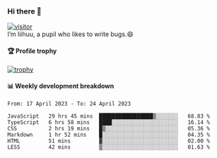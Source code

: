 ### Hi there 👋
[![visitor](https://visitor-badge.glitch.me/badge?page_id=liihuu&right_color=blue)](https://github.com/liihuu)<br>
I’m liihuu, a pupil who likes to write bugs.😄


#### 🏆 Profile trophy
[![trophy](https://github-profile-trophy.vercel.app?username=liihuu&margin-w=16&margin-h=16&rank=-C,-B)](https://github.com/liihuu)


#### 📊 Weekly development breakdown
<!--START_SECTION:waka-->

```text
From: 17 April 2023 - To: 24 April 2023

JavaScript   29 hrs 45 mins  █████████████████▒░░░░░░░   68.83 %
TypeScript   6 hrs 58 mins   ████░░░░░░░░░░░░░░░░░░░░░   16.14 %
CSS          2 hrs 19 mins   █▒░░░░░░░░░░░░░░░░░░░░░░░   05.36 %
Markdown     1 hr 52 mins    █░░░░░░░░░░░░░░░░░░░░░░░░   04.35 %
HTML         51 mins         ▓░░░░░░░░░░░░░░░░░░░░░░░░   02.00 %
LESS         42 mins         ▒░░░░░░░░░░░░░░░░░░░░░░░░   01.63 %
```

<!--END_SECTION:waka-->

<!--
**liihuu/liihuu** is a ✨ _special_ ✨ repository because its `README.md` (this file) appears on your GitHub profile.

Here are some ideas to get you started:

- 🔭 I’m currently working on ...
- 🌱 I’m currently learning ...
- 👯 I’m looking to collaborate on ...
- 🤔 I’m looking for help with ...
- 💬 Ask me about ...
- 📫 How to reach me: ...
- 😄 Pronouns: ...
- ⚡ Fun fact: ...
-->
